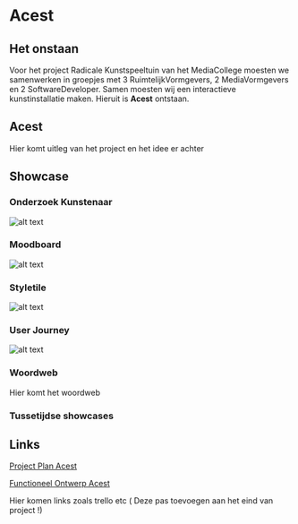 # Acest



## Het onstaan

Voor het project Radicale Kunstspeeltuin van het MediaCollege moesten we samenwerken in groepjes met 3 RuimtelijkVormgevers, 2 MediaVormgevers en 2 SoftwareDeveloper. Samen moesten wij een interactieve kunstinstallatie maken. Hieruit is **Acest** ontstaan.

## **Acest**
Hier komt uitleg van het project en het idee er achter

## Showcase

### Onderzoek Kunstenaar

![alt text](https://cdn.discordapp.com/attachments/893465488888311863/1052161700859760651/onderzoek-kunstenaar.png)

### Moodboard

![alt text](https://cdn.discordapp.com/attachments/893465488888311863/1052161701547606107/moodboard.png)

### Styletile

![alt text](https://cdn.discordapp.com/attachments/893465488888311863/1052161701216268328/styleboard.png)

### User Journey

![alt text](https://media.discordapp.net/attachments/893465488888311863/1052163640641454141/image.png?width=1440&height=535)

### Woordweb

Hier komt het woordweb

### Tussetijdse showcases


## Links

[Project Plan Acest](Projectplan-Acest.pdf)
 
[Functioneel Ontwerp Acest](Functioneel-Ontwerp-Acest.pdf)

Hier komen links zoals trello etc ( Deze pas toevoegen aan het eind van project !)